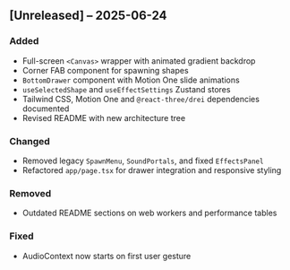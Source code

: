 ## [Unreleased] – 2025-06-24

### Added
- Full-screen `<Canvas>` wrapper with animated gradient backdrop
- Corner FAB component for spawning shapes
- `BottomDrawer` component with Motion One slide animations
- `useSelectedShape` and `useEffectSettings` Zustand stores
- Tailwind CSS, Motion One and `@react-three/drei` dependencies documented
- Revised README with new architecture tree

### Changed
- Removed legacy `SpawnMenu`, `SoundPortals`, and fixed `EffectsPanel`
- Refactored `app/page.tsx` for drawer integration and responsive styling

### Removed
- Outdated README sections on web workers and performance tables

### Fixed
- AudioContext now starts on first user gesture  

